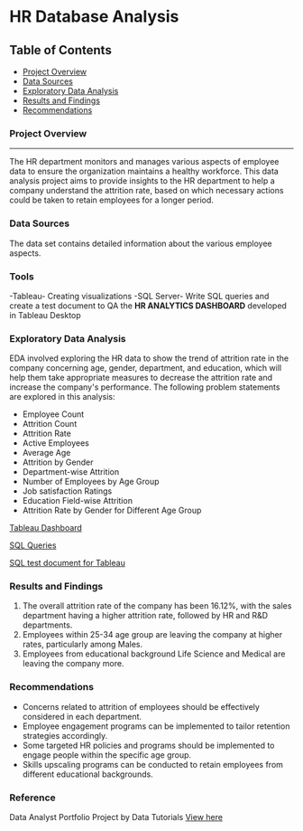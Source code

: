 # HR Database Analysis

## Table of Contents

- [Project Overview](#project-overview)
- [Data Sources](#data-sources)
- [Exploratory Data Analysis](#exploratory-data-analysis)
- [Results and Findings](#results-and-findings)
- [Recommendations](#recommendations)


  
### Project Overview
--- 

The HR department monitors and manages various aspects of employee data to ensure the organization maintains a healthy workforce. This data analysis project aims to provide insights to the HR department to help a company understand the attrition rate, based on which necessary actions could be taken to retain employees for a longer period. 
### Data Sources

The data set contains detailed information about the various employee aspects.

### Tools 

-Tableau- Creating visualizations
-SQL Server- Write SQL queries and create a test document to QA the **HR ANALYTICS DASHBOARD** developed in Tableau Desktop

### Exploratory Data Analysis

EDA involved exploring the HR data to show the trend of attrition rate in the company concerning age, gender, department, and education, which will help them take appropriate measures to decrease the attrition rate and increase the company's performance. The following problem statements are explored in this analysis:
- Employee Count
- Attrition Count
- Attrition Rate
- Active Employees
- Average Age
- Attrition by Gender
- Department-wise Attrition
- Number of Employees by Age Group
- Job satisfaction Ratings
- Education Field-wise Attrition
- Attrition Rate by Gender for Different Age Group

[Tableau Dashboard](https://public.tableau.com/views/HRAnalyticsDashboard_17106862778150/HRANALYTICSDASHBOARD?:language=en-US&publish=yes&:sid=&:display_count=n&:origin=viz_share_link)

[SQL Queries](https://github.com/Sahalaabdulla/Projects/blob/e002fb2948efa46e3d27c25f0df8b9e05f0aa029/Tableau%20Portfolio%20Project%20SQL%20Queries.sql)

[SQL test document for Tableau](https://github.com/Sahalaabdulla/Projects/blob/661d6c20b15168c4e9c8809694a68fb8f1585deb/SQL%20Test%20Document_Tableau.docx)

### Results and Findings

1. The overall attrition rate of the company has been 16.12%, with the sales department having a higher attrition rate, followed by HR and R&D departments.
2. Employees within 25-34 age group are leaving the company at higher rates, particularly among Males.
3. Employees from educational background Life Science and Medical are leaving the company more.

### Recommendations

- Concerns related to attrition of employees should be effectively considered in each department.
- Employee engagement programs can be implemented to tailor retention strategies accordingly.
- Some targeted HR policies and programs should be implemented to engage people within the specific age group.
- Skills upscaling programs can be conducted to retain employees from different educational backgrounds.

### Reference

Data Analyst Portfolio Project by Data Tutorials 
[View here](https://www.youtube.com/watch?v=jF2uIluPojw&list=WL&index=2) 
